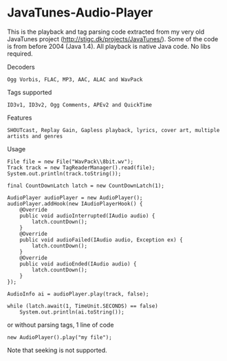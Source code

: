 # JavaTunes-Audio-Player
This is the playback and tag parsing code extracted from my very old JavaTunes project (http://stigc.dk/projects/JavaTunes/). Some of the code is from before 2004 (Java 1.4). All playback is native Java code. No libs required.

Decoders

	Ogg Vorbis, FLAC, MP3, AAC, ALAC and WavPack

Tags supported

	ID3v1, ID3v2, Ogg Comments, APEv2 and QuickTime

Features

	SHOUTcast, Replay Gain, Gapless playback, lyrics, cover art, multiple artists and genres

Usage

	File file = new File("WavPack\\8bit.wv");
	Track track = new TagReaderManager().read(file);
	System.out.println(track.toString());
	
	final CountDownLatch latch = new CountDownLatch(1);
	
	AudioPlayer audioPlayer = new AudioPlayer();
	audioPlayer.addHook(new IAudioPlayerHook() {
		@Override
		public void audioInterrupted(IAudio audio) {
			latch.countDown();
		}
		@Override
		public void audioFailed(IAudio audio, Exception ex) {
			latch.countDown();
		}
		@Override
		public void audioEnded(IAudio audio) {
			latch.countDown();
		}
	});
	
	AudioInfo ai = audioPlayer.play(track, false);

	while (latch.await(1, TimeUnit.SECONDS) == false)
		System.out.println(ai.toString());

or without parsing tags, 1 line of code

	new AudioPlayer().play("my file");

Note that seeking is not supported.

